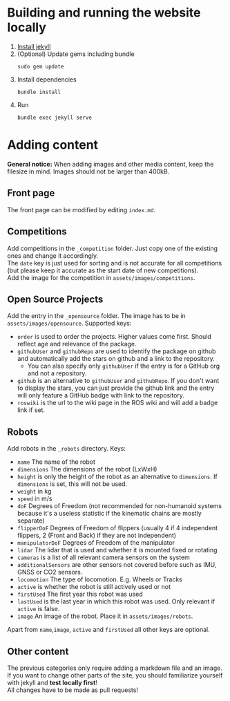 # Building and running the website locally

1. [Install jekyll](https://jekyllrb.com/docs/installation/)
2. (Optional) Update gems including bundle
   ```
   sudo gem update
   ```
3. Install dependencies
   ```
   bundle install
   ```
4. Run
   ```
   bundle exec jekyll serve
   ```

# Adding content

**General notice:** When adding images and other media content, keep the filesize in mind. Images should not be larger than 400kB.

## Front page

The front page can be modified by editing `index.md`.
## Competitions

Add competitions in the `_competition` folder.
Just copy one of the existing ones and change it accordingly.  
The `date` key is just used for sorting and is not accurate for all competitions (but please keep it accurate as the start date of new competitions).  
Add the image for the competition in `assets/images/competitions`.

## Open Source Projects

Add the entry in the `_opensource` folder.
The image has to be in `assets/images/opensource`.
Supported keys:

* `order` is used to order the projects. Higher values come first. Should reflect age and relevance of the package.
* `githubUser` and `githubRepo` are used to identify the package on github and automatically add the stars on github and a link to the repository.
  * You can also specify only `githubUser` if the entry is for a GitHub org and not a repository.
* `github` is an alternative to `githubUser` and `githubRepo`. If you don't want to display the stars, you can just provide the github link and the entry will only feature a GitHub badge with link to the repository.
* `roswiki` is the url to the wiki page in the ROS wiki and will add a badge link if set.

## Robots

Add robots in the `_robots` directory.
Keys:

* `name` The name of the robot
* `dimensions` The dimensions of the robot (LxWxH)
* `height` is only the height of the robot as an alternative to `dimensions`. If `dimensions` is set, this will not be used.
* `weight` in kg
* `speed` in m/s
* `doF` Degrees of Freedom (not recommended for non-humanoid systems because it's a useless statistic if the kinematic chains are mostly separate)
* `flipperDoF` Degrees of Freedom of flippers (usually 4 if 4 independent flippers, 2 (Front and Back) if they are not independent)
* `manipulatorDoF` Degrees of Freedom of the manipulator
* `lidar` The lidar that is used and whether it is mounted fixed or rotating
* `cameras` is a list of all relevant camera sensors on the system
* `additionalSensors` are other sensors not covered before such as IMU, GNSS or CO2 sensors.
* `locomotion` The type of locomotion. E.g. Wheels or Tracks
* `active` is whether the robot is still actively used or not
* `firstUsed` The first year this robot was used
* `lastUsed` is the last year in which this robot was used. Only relevant if `active` is false.
* `image` An image of the robot. Place it in `assets/images/robots`.

Apart from `name`,`image`, `active` and `firstUsed` all other keys are optional.

## Other content

The previous categories only require adding a markdown file and an image.  
If you want to change other parts of the site, you should familiarize yourself with jekyll and **test locally first**!  
All changes have to be made as pull requests!
